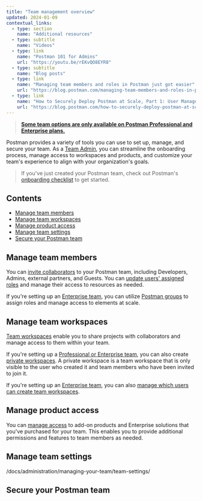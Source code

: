 ```yaml
---
title: "Team management overview"
updated: 2024-01-09 
contextual_links:
  - type: section
    name: "Additional resources"
  - type: subtitle
    name: "Videos"
  - type: link
    name: "Postman 101 for Admins"
    url: "https://youtu.be/rEKvQO8EYR8"
  - type: subtitle
    name: "Blog posts"
  - type: link
    name: "Managing team members and roles in Postman just got easier"
    url: "https://blog.postman.com/managing-team-members-and-roles-in-postman-just-got-easier/"
  - type: link
    name: "How to Securely Deploy Postman at Scale, Part 1: User Management"
    url: "https://blog.postman.com/how-to-securely-deploy-postman-at-scale-user-management/"
---
```


> **[Some team options are only available on Postman Professional and Enterprise plans.](https://www.postman.com/pricing)**

Postman provides a variety of tools you can use to set up, manage, and secure your team. As a [Team Admin](/docs/collaborating-in-postman/roles-and-permissions/#team-roles), you can streamline the onboarding process, manage access to workspaces and products, and customize your team's experience to align with your organization's goals.

> If you've just created your Postman team, check out Postman's [onboarding checklist](/docs/administration/onboarding-checklist/) to get started.

## Contents

* [Manage team members](#manage-team-members)
* [Manage team workspaces](#manage-team-workspaces)
* [Manage product access](#manage-product-access)
* [Manage team settings](#manage-team-settings)
* [Secure your Postman team](#secure-your-postman-team)

## Manage team members

You can [invite collaborators](/docs/administration/managing-your-team/manage-team-members/#inviting-users) to your Postman team, including Developers, Admins, external partners, and Guests. You can [update users' assigned roles](/docs/administration/managing-your-team/manage-team-members/#managing-team-roles) and manage their access to resources as needed.

If you're setting up an [Enterprise team](https://www.postman.com/pricing/), you can utilize [Postman groups](https://learning.postman.com/docs/collaborating-in-postman/user-groups/) to assign roles and manage access to elements at scale. 

## Manage team workspaces

[Team workspaces](/docs/collaborating-in-postman/using-workspaces/creating-workspaces/) enable you to share projects with collaborators and manage access to them within your team. 

If you're setting up a [Professional or Enterprise team](https://www.postman.com/pricing/), you can also create [private workspaces](/docs/collaborating-in-postman/working-with-your-team/collaborating-in-team-workspaces/). A private workspace is a team workspace that is only visible to the user who created it and team members who have been invited to join it.

If you're setting up an [Enterprise team](https://www.postman.com/pricing/), you can also [manage which users can create team workspaces](/docs/administration/managing-your-team/manage-team-workspaces/). 

## Manage product access

You can [manage access](/docs/administration/managing-your-team/manage-team-product-access/) to add-on products and Enterprise solutions that you've purchased for your team. This enables you to provide additional permissions and features to team members as needed.

## Manage team settings

/docs/administration/managing-your-team/team-settings/

## Secure your Postman team


<!-- 
## Secure your Postman team

Depending on your [plan](https://www.postman.com/pricing), you can secure your team's user accounts by setting up and using the following:

* [SSO](/docs/administration/sso/intro-sso/)
* [SCIM](/docs/administration/scim-provisioning/scim-provisioning-overview/)
* [Domain verification and capture](/docs/administration/domain-verification-and-capture/domain-capture-overview/)
* [Postman API key management](/docs/administration/managing-your-team/managing-api-keys/)
* [Secret Scanner](/docs/administration/managing-your-team/secret-scanner/)
* [Audit logs](/docs/administration/managing-your-team/audit-logs/)
 -->
<!--

Make sure to offer immediate value to readers in the overview. This could be in the form of a solution to a common problem, a brief explanation of a concept, or a preview of what readers can expect from the rest of the documentation.

Write a clear and concise overview that provides a succinct introduction to the topic. Use simple language and avoid unnecessary technical jargon, especially in the beginning.

Integrate long-tail keywords into your overview naturally. These specific phrases can help your content rank higher in searches for more niche topics. A relevant long-tail keyword for a Postman feature could be "Postman API testing tutorial for beginners" or "How to automate API testing with Postman." These keywords target users who are specifically interested in learning about API testing using Postman and indicate that the content will be focused on providing guidance, tutorials, or tips for beginners in this context.

Incorporate relevant internal and external links.

Use formatting techniques such as headings, bullet points, and short paragraphs in a way that enables easier scanning. -->
